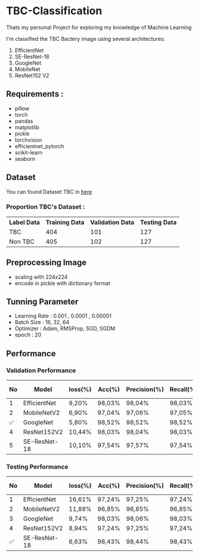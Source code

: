# TBC-Classification
Thats my personal Project for exploring my knowledge of Machine Learning

I'm classified the TBC Bactery image using several architectures:
1. EfficientNet
2. SE-ResNet-18
3. GoogleNet
4. MobileNet
5. ResNet152 V2

## Requirements :

- pillow
- torch
- pandas
- matplotlib
- pickle
- torchvision
- efficientnet_pytorch
- scikit-learn
- seaborn

## Dataset

You can found Dataset TBC in [here](https://drive.google.com/drive/folders/1CwIdPFqb0a53i6O3lYEG_2ZYAuWGAPN2?usp=drive_link)

### Proportion TBC's Dataset :

<table>
  <tr>
    <th>Label Data</td>
    <th>Training Data</td>
    <th>Validation Data</td>
    <th>Testing Data</td>
  </tr>
  <tr>
    <td>TBC</td>
    <td>404</td>
    <td>101</td>
    <td>127</td>
  </tr>
  <tr>
    <td>Non TBC</td>
    <td>405</td>
    <td>102</td>
    <td>127</td>
  </tr>
</table>

## Preprocessing Image

- scaling with 224x224
- encode in pickle with dictionary format

## Tunning Parameter

- Learning Rate : 0.001 , 0.0001 , 0.00001
- Batch Size : 16, 32, 64
- Optimizer : Adam, RMSProp, SGD, SGDM
- epoch : 20
  
## Performance

### Validation Performance
| No | Model        | loss(%) | Acc(%) | Precision(%) | Recall(%) | F1-Score(%) | time(s) | parameters    |
|----|--------------|---------|--------|--------------|-----------|-------------|---------|---------------|
|  1 | EfficientNet |   9,20% | 98,03% |       98,04% |    98,03% |      98,03% |  122,81 |    4.010.110  |
|  2 | MobileNetV2  |   6,90% | 97,04% |       97,06% |    97,05% |      97,04% |   76,88 |    2.226.434  |
| ✅ | GoogleNet    |   5,80% | 98,52% |       98,52% |    98,52% |      98,52% |   76,04 |    5.601.954  |
|  4 | ResNet152V2  |  10,44% | 98,03% |       98,04% |    98,03% |      98,03% |  434,75 |   58.147.906  |
|  5 | SE-ResNet-18 |  10,10% | 97,54% |       97,57% |    97,54% |      97,54% |   67,90 |   11.266.618  | 

### Testing Performance

| No | Model        | loss(%) | Acc(%) | Precision(%) | Recall(%) | F1-Score(%) | time(s) | parameters    |
|----|--------------|---------|--------|--------------|-----------|-------------|---------|---------------|
|  1 | EfficientNet |  16,61% | 97,24% |       97,25% |    97,24% |      97,24% |  122,81 |    4.010.110  |
|  2 | MobileNetV2  |  11,88% | 96,85% |       96,85% |    96,85% |      96,85% |   76,88 |    2.226.434  |
|  3 | GoogleNet    |   9,74% | 98,03% |       98,06% |    98,03% |      98,03% |   76,04 |    5.601.954  |
|  4 | ResNet152V2  |   8,94% | 97,24% |       97,25% |    97,24% |      97,24% |  434,75 |   58.147.906  |
| ✅ | SE-ResNet-18 |   6,63% | 98,43% |       98,44% |    98,43% |      98,43% |   67,90 |   11.266.618  |

